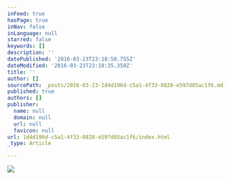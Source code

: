 ```yaml
---
inFeed: true
hasPage: true
inNav: false
inLanguage: null
starred: false
keywords: []
description: ''
datePublished: '2016-03-23T23:18:50.755Z'
dateModified: '2016-03-23T23:18:35.350Z'
title: ''
author: []
sourcePath: _posts/2016-03-23-1d4d196d-c5a1-4f33-8828-e597d85ac1f6.md
published: true
authors: []
publisher:
  name: null
  domain: null
  url: null
  favicon: null
url: 1d4d196d-c5a1-4f33-8828-e597d85ac1f6/index.html
_type: Article

---
```

![](https://the-grid-user-content.s3-us-west-2.amazonaws.com/ede7e6d6-c405-4bc2-956a-ff5827634a0b.png)